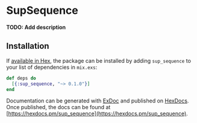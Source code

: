 # SupSequence

**TODO: Add description**

## Installation

If [available in Hex](https://hex.pm/docs/publish), the package can be installed
by adding `sup_sequence` to your list of dependencies in `mix.exs`:

```elixir
def deps do
  [{:sup_sequence, "~> 0.1.0"}]
end
```

Documentation can be generated with [ExDoc](https://github.com/elixir-lang/ex_doc)
and published on [HexDocs](https://hexdocs.pm). Once published, the docs can
be found at [https://hexdocs.pm/sup_sequence](https://hexdocs.pm/sup_sequence).

